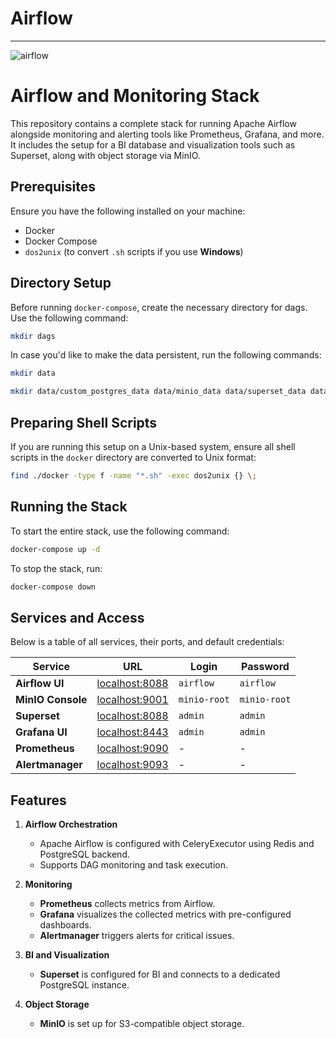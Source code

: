 
# Airflow 
***
![airflow](pngs/project_overview.png)
# Airflow and Monitoring Stack

This repository contains a complete stack for running Apache Airflow alongside monitoring and alerting tools like Prometheus, Grafana, and more. It includes the setup for a BI database and visualization tools such as Superset, along with object storage via MinIO.

## Prerequisites

Ensure you have the following installed on your machine:
- Docker
- Docker Compose
- `dos2unix` (to convert `.sh` scripts if you use **Windows**)

## Directory Setup

Before running `docker-compose`, create the necessary directory for dags. Use the following command:
```bash 
mkdir dags
```
In case you'd like to make the data persistent, run the following commands:
```bash 
mkdir data
```
```bash 
mkdir data/custom_postgres_data data/minio_data data/superset_data data/prometheus_data data/grafana_data
```

## Preparing Shell Scripts

If you are running this setup on a Unix-based system, ensure all shell scripts in the `docker` directory are converted to Unix format:

```bash
find ./docker -type f -name "*.sh" -exec dos2unix {} \;
```

## Running the Stack

To start the entire stack, use the following command:

```bash
docker-compose up -d
```

To stop the stack, run:

```bash
docker-compose down
```

## Services and Access

Below is a table of all services, their ports, and default credentials:

| Service            | URL                     | Login        | Password        |
|---------------------|-------------------------|--------------|-----------------|
| **Airflow UI**      | [localhost:8088](http://localhost:8088) | `airflow`    | `airflow`      |
| **MinIO Console**   | [localhost:9001](http://localhost:9001) | `minio-root` | `minio-root`   |
| **Superset**        | [localhost:8088](http://localhost:8088) | `admin`      | `admin`        |
| **Grafana UI**      | [localhost:8443](http://localhost:8443) | `admin`      | `admin`        |
| **Prometheus**      | [localhost:9090](http://localhost:9090) | -            | -              |
| **Alertmanager**    | [localhost:9093](http://localhost:9093) | -            | -              |


## Features

1. **Airflow Orchestration**
   - Apache Airflow is configured with CeleryExecutor using Redis and PostgreSQL backend.
   - Supports DAG monitoring and task execution.

2. **Monitoring**
   - **Prometheus** collects metrics from Airflow.
   - **Grafana** visualizes the collected metrics with pre-configured dashboards.
   - **Alertmanager** triggers alerts for critical issues.

3. **BI and Visualization**
   - **Superset** is configured for BI and connects to a dedicated PostgreSQL instance.

4. **Object Storage**
   - **MinIO** is set up for S3-compatible object storage.